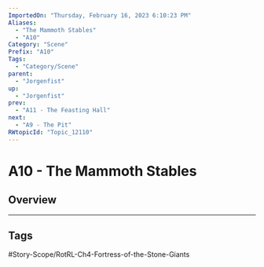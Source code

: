 ```yaml
---
ImportedOn: "Thursday, February 16, 2023 6:10:23 PM"
Aliases:
  - "The Mammoth Stables"
  - "A10"
Category: "Scene"
Prefix: "A10"
Tags:
  - "Category/Scene"
parent:
  - "Jorgenfist"
up:
  - "Jorgenfist"
prev:
  - "A11 - The Feasting Hall"
next:
  - "A9 - The Pit"
RWtopicId: "Topic_12110"
---
```

# A10 - The Mammoth Stables
## Overview

---
## Tags
#Story-Scope/RotRL-Ch4-Fortress-of-the-Stone-Giants

